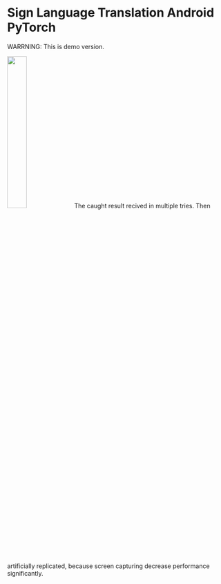 # Sign Language Translation Android PyTorch
 
WARRNING: This is demo version.

<img src="https://media1.giphy.com/media/lnItqdhtEHi8WEgkMI/giphy.gif"  width="30%">
The caught result recived in multiple tries. Then artificially replicated, because screen capturing decrease performance significantly.
